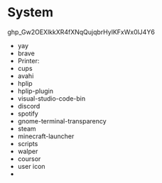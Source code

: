 # System
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
- yay
- brave
- Printer:
- cups
- avahi
- hplip
- hplip-plugin
- visual-studio-code-bin
- discord
- spotify
- gnome-terminal-transparency
- steam
- minecraft-launcher
- scripts
- walper
- coursor
- user icon
-
